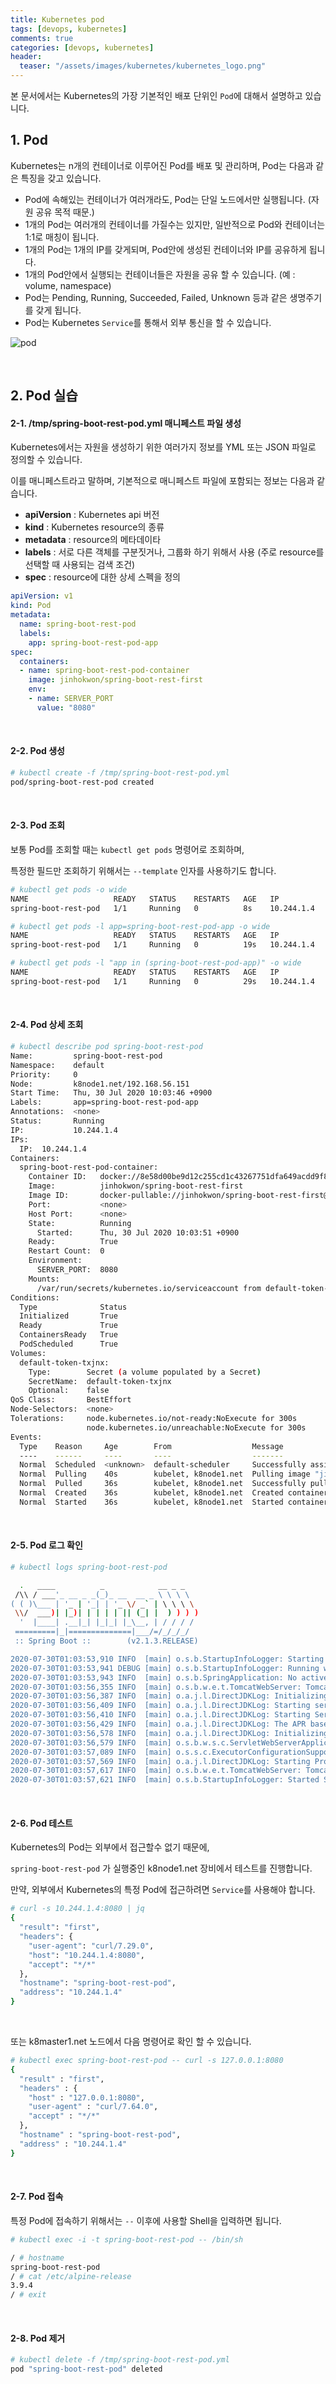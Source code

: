 ```yaml
---
title: Kubernetes pod
tags: [devops, kubernetes]
comments: true
categories: [devops, kubernetes]
header:
  teaser: "/assets/images/kubernetes/kubernetes_logo.png"
---
```


본 문서에서는 Kubernetes의 가장 기본적인 배포 단위인 `Pod`에 대해서 설명하고 있습니다.

## 1. Pod

Kubernetes는 n개의 컨테이너로 이루어진 Pod를 배포 및 관리하며, Pod는 다음과 같은 특징을 갖고 있습니다.

* Pod에 속해있는 컨테이너가 여러개라도, Pod는 단일 노드에서만 실행됩니다. (자원 공유 목적 때문.)
* 1개의 Pod는 여러개의 컨테이너를 가질수는 있지만, 일반적으로 Pod와 컨테이너는 1:1로 매칭이 됩니다. 
* 1개의 Pod는 1개의 IP를 갖게되며, Pod안에 생성된 컨테이너와 IP를 공유하게 됩니다.
* 1개의 Pod안에서 실행되는 컨테이너들은 자원을 공유 할 수 있습니다. (예 : volume, namespace)
* Pod는 Pending, Running, Succeeded, Failed, Unknown 등과 같은 생명주기를 갖게 됩니다. 
* Pod는 Kubernetes `Service`를 통해서 외부 통신을 할 수 있습니다.

  



![pod](/assets/images/kubernetes/pod.png)



<br/>

## 2. Pod 실습

#### 2-1. /tmp/spring-boot-rest-pod.yml 매니페스트 파일 생성

Kubernetes에서는 자원을 생성하기 위한 여러가지 정보를 YML 또는 JSON 파일로 정의할 수 있습니다.<br/>

이를 매니페스트라고 말하며, 기본적으로 매니페스트 파일에 포함되는 정보는 다음과 같습니다.

* **apiVersion** : Kubernetes api 버전
* **kind** : Kubernetes resource의 종류
* **metadata** : resource의 메타데이타
* **labels** : 서로 다른 객체를 구분짓거나, 그룹화 하기 위해서 사용 (주로 resource를 선택할 때 사용되는 검색 조건)
* **spec** : resource에 대한 상세 스펙을 정의

```yaml
apiVersion: v1
kind: Pod
metadata:
  name: spring-boot-rest-pod
  labels:
    app: spring-boot-rest-pod-app
spec:
  containers:
  - name: spring-boot-rest-pod-container
    image: jinhokwon/spring-boot-rest-first
    env:
    - name: SERVER_PORT
      value: "8080"
```

<br/>

#### 2-2. Pod 생성

```sh
# kubectl create -f /tmp/spring-boot-rest-pod.yml
pod/spring-boot-rest-pod created
```

<br/>

#### 2-3. Pod 조회

보통 Pod를 조회할 때는 `kubectl get pods` 명령어로 조회하며, <br/>

특정한 필드만 조회하기 위해서는 `--template` 인자를 사용하기도 합니다.

```sh
# kubectl get pods -o wide
NAME                   READY   STATUS    RESTARTS   AGE   IP           NODE          NOMINATED NODE   READINESS GATES
spring-boot-rest-pod   1/1     Running   0          8s    10.244.1.4   k8node1.net   <none>           <none>

# kubectl get pods -l app=spring-boot-rest-pod-app -o wide
NAME                   READY   STATUS    RESTARTS   AGE   IP           NODE          NOMINATED NODE   READINESS GATES
spring-boot-rest-pod   1/1     Running   0          19s   10.244.1.4   k8node1.net   <none>           <none>

# kubectl get pods -l "app in (spring-boot-rest-pod-app)" -o wide
NAME                   READY   STATUS    RESTARTS   AGE   IP           NODE          NOMINATED NODE   READINESS GATES
spring-boot-rest-pod   1/1     Running   0          29s   10.244.1.4   k8node1.net   <none>           <none>
```

<br/>

#### 2-4. Pod 상세 조회

```sh
# kubectl describe pod spring-boot-rest-pod
Name:         spring-boot-rest-pod
Namespace:    default
Priority:     0
Node:         k8node1.net/192.168.56.151
Start Time:   Thu, 30 Jul 2020 10:03:46 +0900
Labels:       app=spring-boot-rest-pod-app
Annotations:  <none>
Status:       Running
IP:           10.244.1.4
IPs:
  IP:  10.244.1.4
Containers:
  spring-boot-rest-pod-container:
    Container ID:   docker://8e58d00be9d12c255cd1c43267751dfa649acdd9f87713ddfa90e8755f38e42f
    Image:          jinhokwon/spring-boot-rest-first
    Image ID:       docker-pullable://jinhokwon/spring-boot-rest-first@sha256:ccd352c2cfc6d06a51b38b381d613610cbc575fcb42dd4b89320d9549af9456b
    Port:           <none>
    Host Port:      <none>
    State:          Running
      Started:      Thu, 30 Jul 2020 10:03:51 +0900
    Ready:          True
    Restart Count:  0
    Environment:
      SERVER_PORT:  8080
    Mounts:
      /var/run/secrets/kubernetes.io/serviceaccount from default-token-txjnx (ro)
Conditions:
  Type              Status
  Initialized       True
  Ready             True
  ContainersReady   True
  PodScheduled      True
Volumes:
  default-token-txjnx:
    Type:        Secret (a volume populated by a Secret)
    SecretName:  default-token-txjnx
    Optional:    false
QoS Class:       BestEffort
Node-Selectors:  <none>
Tolerations:     node.kubernetes.io/not-ready:NoExecute for 300s
                 node.kubernetes.io/unreachable:NoExecute for 300s
Events:
  Type    Reason     Age        From                  Message
  ----    ------     ----       ----                  -------
  Normal  Scheduled  <unknown>  default-scheduler     Successfully assigned default/spring-boot-rest-pod to k8node1.net
  Normal  Pulling    40s        kubelet, k8node1.net  Pulling image "jinhokwon/spring-boot-rest-first"
  Normal  Pulled     36s        kubelet, k8node1.net  Successfully pulled image "jinhokwon/spring-boot-rest-first"
  Normal  Created    36s        kubelet, k8node1.net  Created container spring-boot-rest-pod-container
  Normal  Started    36s        kubelet, k8node1.net  Started container spring-boot-rest-pod-container
```

<br/>

#### 2-5. Pod 로그 확인

```sh
# kubectl logs spring-boot-rest-pod

  .   ____          _            __ _ _
 /\\ / ___'_ __ _ _(_)_ __  __ _ \ \ \ \
( ( )\___ | '_ | '_| | '_ \/ _` | \ \ \ \
 \\/  ___)| |_)| | | | | || (_| |  ) ) ) )
  '  |____| .__|_| |_|_| |_\__, | / / / /
 =========|_|==============|___/=/_/_/_/
 :: Spring Boot ::        (v2.1.3.RELEASE)

2020-07-30T01:03:53,910 INFO  [main] o.s.b.StartupInfoLogger: Starting SpringBootWebApplication v0.0.1-SNAPSHOT on spring-boot-rest-pod with PID 1 (/app.jar started by root in /)
2020-07-30T01:03:53,941 DEBUG [main] o.s.b.StartupInfoLogger: Running with Spring Boot v2.1.3.RELEASE, Spring v5.1.5.RELEASE
2020-07-30T01:03:53,943 INFO  [main] o.s.b.SpringApplication: No active profile set, falling back to default profiles: default
2020-07-30T01:03:56,355 INFO  [main] o.s.b.w.e.t.TomcatWebServer: Tomcat initialized with port(s): 8080 (http)
2020-07-30T01:03:56,387 INFO  [main] o.a.j.l.DirectJDKLog: Initializing ProtocolHandler ["http-nio-8080"]
2020-07-30T01:03:56,409 INFO  [main] o.a.j.l.DirectJDKLog: Starting service [Tomcat]
2020-07-30T01:03:56,410 INFO  [main] o.a.j.l.DirectJDKLog: Starting Servlet engine: [Apache Tomcat/9.0.16]
2020-07-30T01:03:56,429 INFO  [main] o.a.j.l.DirectJDKLog: The APR based Apache Tomcat Native library which allows optimal performance in production environments was not found on the java.library.path: [/usr/lib/jvm/java-1.8-openjdk/jre/lib/amd64/server:/usr/lib/jvm/java-1.8-openjdk/jre/lib/amd64:/usr/lib/jvm/java-1.8-openjdk/jre/../lib/amd64:/usr/java/packages/lib/amd64:/usr/lib64:/lib64:/lib:/usr/lib]
2020-07-30T01:03:56,578 INFO  [main] o.a.j.l.DirectJDKLog: Initializing Spring embedded WebApplicationContext
2020-07-30T01:03:56,579 INFO  [main] o.s.b.w.s.c.ServletWebServerApplicationContext: Root WebApplicationContext: initialization completed in 2480 ms
2020-07-30T01:03:57,089 INFO  [main] o.s.s.c.ExecutorConfigurationSupport: Initializing ExecutorService 'applicationTaskExecutor'
2020-07-30T01:03:57,569 INFO  [main] o.a.j.l.DirectJDKLog: Starting ProtocolHandler ["http-nio-8080"]
2020-07-30T01:03:57,617 INFO  [main] o.s.b.w.e.t.TomcatWebServer: Tomcat started on port(s): 8080 (http) with context path ''
2020-07-30T01:03:57,621 INFO  [main] o.s.b.StartupInfoLogger: Started SpringBootWebApplication in 4.805 seconds (JVM running for 6.281)
```

<br/>

#### 2-6. Pod 테스트

Kubernetes의 Pod는 외부에서 접근할수 없기 때문에,<br/>

`spring-boot-rest-pod` 가 실행중인 k8node1.net 장비에서 테스트를 진행합니다.<br/>

만약, 외부에서 Kubernetes의 특정 Pod에 접근하려면 `Service`를 사용해야 합니다.

```sh
# curl -s 10.244.1.4:8080 | jq
{
  "result": "first",
  "headers": {
    "user-agent": "curl/7.29.0",
    "host": "10.244.1.4:8080",
    "accept": "*/*"
  },
  "hostname": "spring-boot-rest-pod",
  "address": "10.244.1.4"
}
```

<br/>

또는 k8master1.net 노드에서 다음 명령어로 확인 할 수 있습니다.

```sh
# kubectl exec spring-boot-rest-pod -- curl -s 127.0.0.1:8080
{
  "result" : "first",
  "headers" : {
    "host" : "127.0.0.1:8080",
    "user-agent" : "curl/7.64.0",
    "accept" : "*/*"
  },
  "hostname" : "spring-boot-rest-pod",
  "address" : "10.244.1.4"
}
```

<br/>

#### 2-7. Pod 접속

특정 Pod에 접속하기 위해서는 `--` 이후에 사용할 Shell을 입력하면 됩니다.

```sh
# kubectl exec -i -t spring-boot-rest-pod -- /bin/sh

/ # hostname
spring-boot-rest-pod
/ # cat /etc/alpine-release
3.9.4
/ # exit
```

<br/>



#### 2-8. Pod 제거

```sh
# kubectl delete -f /tmp/spring-boot-rest-pod.yml
pod "spring-boot-rest-pod" deleted
```






